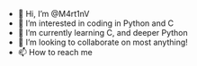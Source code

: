 - 👋 Hi, I’m @M4rt1nV
- 👀 I’m interested in coding in Python and C
- 🌱 I’m currently learning C, and deeper Python
- 💞️ I’m looking to collaborate on most anything!
- 📫 How to reach me 
